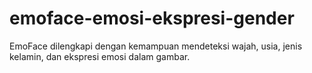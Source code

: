 # emoface-emosi-ekspresi-gender
EmoFace dilengkapi dengan kemampuan mendeteksi wajah, usia, jenis kelamin, dan ekspresi emosi dalam gambar.
